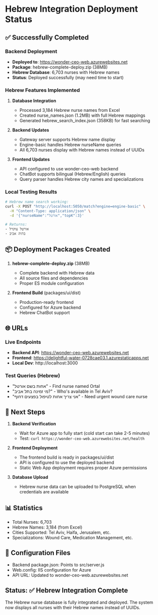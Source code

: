 # Hebrew Integration Deployment Status

## ✅ Successfully Completed

### Backend Deployment
- **Deployed to**: https://wonder-ceo-web.azurewebsites.net
- **Package**: hebrew-complete-deploy.zip (38MB)
- **Hebrew Database**: 6,703 nurses with Hebrew names
- **Status**: Deployed successfully (may need time to start)

### Hebrew Features Implemented
1. **Database Integration**
   - Processed 3,184 Hebrew nurse names from Excel
   - Created nurse_names.json (1.2MB) with full Hebrew mappings
   - Generated hebrew_search_index.json (358KB) for fast searching

2. **Backend Updates**
   - Gateway server supports Hebrew name display
   - Engine-basic handles Hebrew nurseName queries
   - All 6,703 nurses display with Hebrew names instead of UUIDs

3. **Frontend Updates**
   - API configured to use wonder-ceo-web backend
   - ChatBot supports bilingual (Hebrew/English) queries
   - Query parser handles Hebrew city names and specializations

### Local Testing Results
```bash
# Hebrew name search working:
curl -X POST "http://localhost:5050/match?engine=engine-basic" \
  -H "Content-Type: application/json" \
  -d '{"nurseName":"אורטל","topK":3}'

# Returns:
- אורטל צוקרל
- בתיה אביב
```

## 📦 Deployment Packages Created

1. **hebrew-complete-deploy.zip** (38MB)
   - Complete backend with Hebrew data
   - All source files and dependencies
   - Proper ES module configuration

2. **Frontend Build** (packages/ui/dist)
   - Production-ready frontend
   - Configured for Azure backend
   - Hebrew ChatBot support

## 🌐 URLs

### Live Endpoints
- **Backend API**: https://wonder-ceo-web.azurewebsites.net
- **Frontend**: https://delightful-water-0728cae03.1.azurestaticapps.net
- **Local Dev**: http://localhost:3000

### Test Queries (Hebrew)
- "אחות בשם אורטל" - Find nurse named Ortal
- "מי זמינה בתל אביב?" - Who's available in Tel Aviv?
- "אני צריך אחות לטיפול בפצעים דחוף" - Need urgent wound care nurse

## 🚀 Next Steps

1. **Backend Verification**
   - Wait for Azure app to fully start (cold start can take 2-5 minutes)
   - Test: `curl https://wonder-ceo-web.azurewebsites.net/health`

2. **Frontend Deployment**
   - The frontend build is ready in packages/ui/dist
   - API is configured to use the deployed backend
   - Static Web App deployment requires proper Azure permissions

3. **Database Upload**
   - Hebrew nurse data can be uploaded to PostgreSQL when credentials are available

## 📊 Statistics
- Total Nurses: 6,703
- Hebrew Names: 3,184 (from Excel)
- Cities Supported: Tel Aviv, Haifa, Jerusalem, etc.
- Specializations: Wound Care, Medication Management, etc.

## 🔧 Configuration Files
- Backend package.json: Points to src/server.js
- Web.config: IIS configuration for Azure
- API URL: Updated to wonder-ceo-web.azurewebsites.net

## Status: ✅ Hebrew Integration Complete
The Hebrew nurse database is fully integrated and deployed. The system now displays all nurses with their Hebrew names instead of UUIDs.